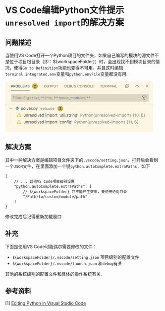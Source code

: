 # VS Code编辑Python文件提示`unresolved import`的解决方案

## 问题描述

当使用VS Code打开一个Python项目的文件夹，如果自己编写的模块的源文件不是位于项目根目录（即：${workspaceFolder}）时，会出现找不到模块目录的情况，使得`Go to Definition`功能也变得不可用，并且这时编辑`terminal.integrated.env`变量和`python.envFile`变量都没有用.

![vscode-linting-unresolved-import](../assets/vscode-linting-1.png)

## 解决方案

其中一种解决方案是编辑项目文件夹下的`.vscode/setting.json`，打开后会看到一个`JSON`文件，在里面添加一个键`python.autoComplete.extraPaths`，如下

```
{
    // ... 其他VS Code项目级别设置
    "python.autoComplete.extraPaths": [
        // ${workspaceFolder} 并不能产生效果，要使用绝对目录
        "/Path/to/custom/module/path"
    ]
}
```

修改完成后记得重新加载窗口.

## 补充

下面是使用VS Code可能偶尔需要修改的文件：

- `${workspaceFolder}/.vscode/setting.json` 项目级别的配置文件
- `${workspaceFolder}/.vscode/launch.json` 和`debug`有关

其他的系统级别的配置文件和具体的操作系统有关.

## 参考资料

[1] [Editing Python in Visual Studio Code](https://code.visualstudio.com/docs/python/editing#_autocomplete-and-intellisense)